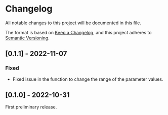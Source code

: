 # Changelog
All notable changes to this project will be documented in this file.

The format is based on [Keep a Changelog](https://keepachangelog.com/en/1.0.0/),
and this project adheres to [Semantic Versioning](https://semver.org/spec/v2.0.0.html).

## [0.1.1] - 2022-11-07

### Fixed

- Fixed issue in the function to change the range of the parameter values.


## [0.1.0] - 2022-10-31
First preliminary release.